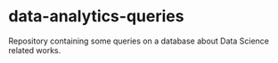 # data-analytics-queries
Repository containing some queries on a database about Data Science related works.
